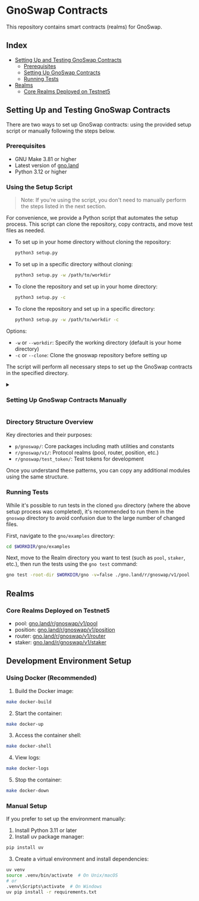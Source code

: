 # GnoSwap Contracts

This repository contains smart contracts (realms) for GnoSwap.

## Index

- [Setting Up and Testing GnoSwap Contracts](#setting-up-and-testing-gnoswap-contracts)
  - [Prerequisites](#prerequisites)
  - [Setting Up GnoSwap Contracts](#setting-up-gnoswap-contracts)
  - [Running Tests](#running-tests)
- [Realms](#realms)
  - [Core Realms Deployed on Testnet5](#core-realms-deployed-on-testnet5)


## Setting Up and Testing GnoSwap Contracts

There are two ways to set up GnoSwap contracts: using the provided setup script or manually following the steps below.

### Prerequisites

- GNU Make 3.81 or higher
- Latest version of [gno.land](https://github.com/gnolang/gno)
- Python 3.12 or higher

### Using the Setup Script

> Note: If you're using the script, you don't need to manually perform the steps listed in the next section.

For convenience, we provide a Python script that automates the setup process. This script can clone the repository, copy contracts, and move test files as needed.

- To set up in your home directory without cloning the repository:

  ```bash
  python3 setup.py
  ```

- To set up in a specific directory without cloning:

  ```bash
  python3 setup.py -w /path/to/workdir
  ```

- To clone the repository and set up in your home directory:

  ```bash
  python3 setup.py -c
  ```

- To clone the repository and set up in a specific directory:

  ```bash
  python3 setup.py -w /path/to/workdir -c
  ```

Options:

- `-w` or `--workdir`: Specify the working directory (default is your home directory)
- `-c` or `--clone`: Clone the gnoswap repository before setting up

The script will perform all necessary steps to set up the GnoSwap contracts in the specified directory.

<details>
<summary><h3>Setting Up GnoSwap Contracts Manually</h3></summary>

> Important: This manual setup method is not recommended and should only be used as a last resort. If the setup script is not working properly, please create an issue in the repository.

This section guides you through the process of setting up GnoSwap contracts. The process involves three main steps: cloning the `gnoswap` repository, copying the contracts to the `gno` directory, and moving test cases to their respective directories.

1. Clone the repository:

   ```bash
   cd $WORKDIR
   git clone https://github.com/gnoswap-labs/gnoswap.git
   cd gnoswap
   ```

2. Understand the directory structure pattern:

   ```tree
   contract/
   ├── p/  # Packages directory
   │   └── gnoswap/
   │       ├── gnsmath/
   │       └── ...
   └── r/  # Realms directory
       └── gnoswap/
           ├── common/
           ├── pool/
           └── ...
   ```

3. Create the base directories:

   ```bash
   # Create directories for packages and realms
   mkdir -p $WORKDIR/gno/examples/gno.land/p/gnoswap
   mkdir -p $WORKDIR/gno/examples/gno.land/r/gnoswap/v1
   ```

4. Copy files following these patterns:

   For packages:

   ```bash
   # Pattern:
   cp -R contract/p/gnoswap/<package_name> $WORKDIR/gno/examples/gno.land/p/gnoswap/

   # Examples:
   cp -R contract/p/gnoswap/consts $WORKDIR/gno/examples/gno.land/p/gnoswap/
   cp -R contract/p/gnoswap/gnsmath $WORKDIR/gno/examples/gno.land/p/gnoswap/
   ```

   For realm modules:

   ```bash
   # Pattern:
   cp -R contract/r/gnoswap/<module_name> $WORKDIR/gno/examples/gno.land/r/gnoswap/v1/

   # Examples:
   cp -R contract/r/gnoswap/pool $WORKDIR/gno/examples/gno.land/r/gnoswap/v1/
   cp -R contract/r/gnoswap/router $WORKDIR/gno/examples/gno.land/r/gnoswap/v1/
   ```

   For test tokens:

   ```bash
   # Pattern:
   cp -R contract/r/gnoswap/test_token/<token_name> $WORKDIR/gno/examples/gno.land/r/

   # Example:
   cp -R contract/r/gnoswap/test_token/usdc $WORKDIR/gno/examples/gno.land/r/
   ```

5. Verify the setup:

   ```bash
   cd $WORKDIR/gno/examples
   gno test -root-dir $WORKDIR/gno -v=false ./gno.land/r/gnoswap/v1/pool
   ```

> Note: The setup maintains the original directory structure, including test files which are now part of their respective packages.

</details>

### Directory Structure Overview

Key directories and their purposes:

- `p/gnoswap/`: Core packages including math utilities and constants
- `r/gnoswap/v1/`: Protocol realms (pool, router, position, etc.)
- `r/gnoswap/test_token/`: Test tokens for development

Once you understand these patterns, you can copy any additional modules using the same structure.

### Running Tests

While it's possible to run tests in the cloned `gno` directory (where the above setup process was completed), it's recommended to run them in the `gnoswap` directory to avoid confusion due to the large number of changed files.

First, navigate to the `gno/examples` directory:

```bash
cd $WORKDIR/gno/examples
```

Next, move to the Realm directory you want to test (such as `pool`, `staker`, etc.), then run the tests using the `gno test` command:

```bash
gno test -root-dir $WORKDIR/gno -v=false ./gno.land/r/gnoswap/v1/pool
```

## Realms

### Core Realms Deployed on Testnet5

- pool: [gno.land/r/gnoswap/v1/pool](https://gnoscan.io/realms/details?path=gno.land/r/gnoswap/v1/pool)
- position: [gno.land/r/gnoswap/v1/position](https://gnoscan.io/realms/details?path=gno.land/r/gnoswap/v1/position)
- router: [gno.land/r/gnoswap/v1/router](https://gnoscan.io/realms/details?path=gno.land/r/gnoswap/v1/router)
- staker: [gno.land/r/gnoswap/v1/staker](https://gnoscan.io/realms/details?path=gno.land/r/gnoswap/v1/staker)

## Development Environment Setup

### Using Docker (Recommended)

1. Build the Docker image:
```bash
make docker-build
```

2. Start the container:
```bash
make docker-up
```

3. Access the container shell:
```bash
make docker-shell
```

4. View logs:
```bash
make docker-logs
```

5. Stop the container:
```bash
make docker-down
```

### Manual Setup

If you prefer to set up the environment manually:

1. Install Python 3.11 or later
2. Install uv package manager:
```bash
pip install uv
```

3. Create a virtual environment and install dependencies:
```bash
uv venv
source .venv/bin/activate  # On Unix/macOS
# or
.venv\Scripts\activate  # On Windows
uv pip install -r requirements.txt
```